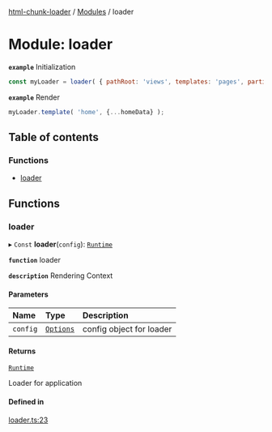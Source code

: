 [html-chunk-loader](../README.md) / [Modules](../modules.md) / loader

# Module: loader

**`example`** Initialization
```javascript
const myLoader = loader( { pathRoot: 'views', templates: 'pages', partials: 'partials' } );
```

**`example`** Render
```javascript
myLoader.template( 'home', {...homeData} );
```

## Table of contents

### Functions

- [loader](loader.md#loader)

## Functions

### loader

▸ `Const` **loader**(`config`): [`Runtime`](types.Loader.md#runtime)

**`function`** loader

**`description`** Rendering Context

#### Parameters

| Name | Type | Description |
| :------ | :------ | :------ |
| `config` | [`Options`](types.Loader.md#options) | config object for loader |

#### Returns

[`Runtime`](types.Loader.md#runtime)

Loader for application

#### Defined in

[loader.ts:23](https://github.com/abschill/html-chunk-loader/blob/3e38031/lib/loader.ts#L23)
